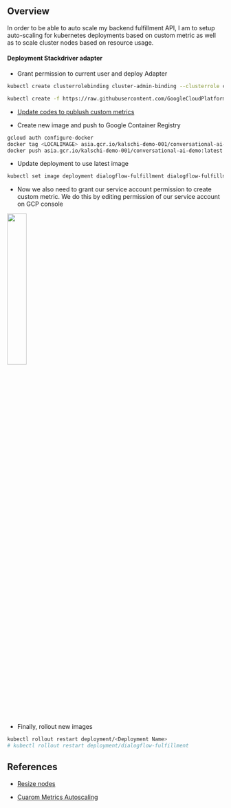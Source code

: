 ##  Overview
In order to be able to auto scale my backend fulfillment API, I am to setup auto-scaling for kubernetes deployments based on custom metric as well as to scale cluster nodes based on resource usage.


####    Deployment Stackdriver adapter

-   Grant permission to current user and deploy Adapter

```bash
kubectl create clusterrolebinding cluster-admin-binding --clusterrole cluster-admin --user "$(gcloud config get-value account)"

kubectl create -f https://raw.githubusercontent.com/GoogleCloudPlatform/k8s-stackdriver/master/custom-metrics-stackdriver-adapter/deploy/production/adapter.yaml
```

-   [Update codes to publush custom metrics](../../processors/MetricsManager.js)

-   Create new image and push to Google Container Registry

```bash
gcloud auth configure-docker
docker tag <LOCALIMAGE> asia.gcr.io/kalschi-demo-001/conversational-ai-demo:latest
docker push asia.gcr.io/kalschi-demo-001/conversational-ai-demo:latest
```

-   Update deployment to use latest image

```bash
kubectl set image deployment dialogflow-fulfillment dialogflow-fulfillment=asia.gcr.io/kalschi-demo-001/conversational-ai-demo:latest
```

-   Now we also need to grant our service account permission to create custom metric. We do this by editing permission of our service account on GCP console

<img src="./img/stackdriver-grant-permission.png" style="width:30%;height:30%"/>

-   Finally, rollout new images
```bash
kubectl rollout restart deployment/<Deployment Name>
# kubectl rollout restart deployment/dialogflow-fulfillment
```
##  References

-   [Resize nodes](https://cloud.google.com/kubernetes-engine/docs/how-to/resizing-a-cluster)

-   [Cuarom Metrics Autoscaling](https://cloud.google.com/kubernetes-engine/docs/tutorials/custom-metrics-autoscaling)